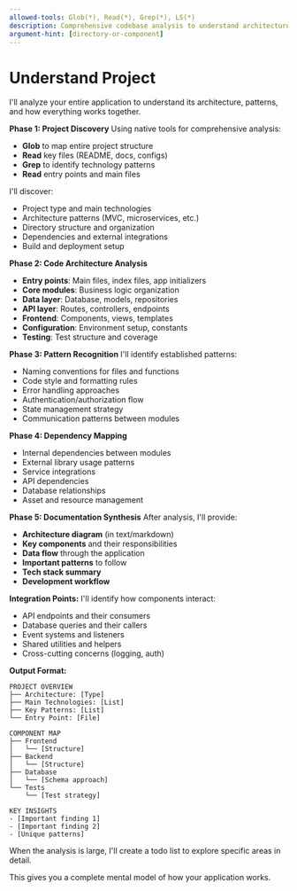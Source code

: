 ```yaml
---
allowed-tools: Glob(*), Read(*), Grep(*), LS(*)
description: Comprehensive codebase analysis to understand architecture, patterns, and project structure
argument-hint: [directory-or-component]
---
```


# Understand Project

I'll analyze your entire application to understand its architecture, patterns, and how everything works together.

**Phase 1: Project Discovery**
Using native tools for comprehensive analysis:

- **Glob** to map entire project structure
- **Read** key files (README, docs, configs)
- **Grep** to identify technology patterns
- **Read** entry points and main files

I'll discover:

- Project type and main technologies
- Architecture patterns (MVC, microservices, etc.)
- Directory structure and organization
- Dependencies and external integrations
- Build and deployment setup

**Phase 2: Code Architecture Analysis**

- **Entry points**: Main files, index files, app initializers
- **Core modules**: Business logic organization
- **Data layer**: Database, models, repositories
- **API layer**: Routes, controllers, endpoints
- **Frontend**: Components, views, templates
- **Configuration**: Environment setup, constants
- **Testing**: Test structure and coverage

**Phase 3: Pattern Recognition**
I'll identify established patterns:

- Naming conventions for files and functions
- Code style and formatting rules
- Error handling approaches
- Authentication/authorization flow
- State management strategy
- Communication patterns between modules

**Phase 4: Dependency Mapping**

- Internal dependencies between modules
- External library usage patterns
- Service integrations
- API dependencies
- Database relationships
- Asset and resource management

**Phase 5: Documentation Synthesis**
After analysis, I'll provide:

- **Architecture diagram** (in text/markdown)
- **Key components** and their responsibilities
- **Data flow** through the application
- **Important patterns** to follow
- **Tech stack summary**
- **Development workflow**

**Integration Points:**
I'll identify how components interact:

- API endpoints and their consumers
- Database queries and their callers
- Event systems and listeners
- Shared utilities and helpers
- Cross-cutting concerns (logging, auth)

**Output Format:**

```
PROJECT OVERVIEW
├── Architecture: [Type]
├── Main Technologies: [List]
├── Key Patterns: [List]
└── Entry Point: [File]

COMPONENT MAP
├── Frontend
│   └── [Structure]
├── Backend
│   └── [Structure]
├── Database
│   └── [Schema approach]
└── Tests
    └── [Test strategy]

KEY INSIGHTS
- [Important finding 1]
- [Important finding 2]
- [Unique patterns]
```

When the analysis is large, I'll create a todo list to explore specific areas in detail.

This gives you a complete mental model of how your application works.
